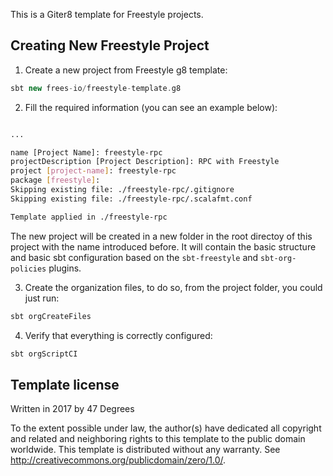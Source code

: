 This is a Giter8 template for Freestyle projects.

## Creating New Freestyle Project

1. Create a new project from Freestyle g8 template:

```scala
sbt new frees-io/freestyle-template.g8
```

2. Fill the required information (you can see an example below):

```bash

...

name [Project Name]: freestyle-rpc
projectDescription [Project Description]: RPC with Freestyle
project [project-name]: freestyle-rpc
package [freestyle]:
Skipping existing file: ./freestyle-rpc/.gitignore
Skipping existing file: ./freestyle-rpc/.scalafmt.conf

Template applied in ./freestyle-rpc
```

The new project will be created in a new folder in the root directoy of this project with the name introduced before. It will contain the basic structure and basic sbt configuration based on the `sbt-freestyle` and `sbt-org-policies` plugins.

3. Create the organization files, to do so, from the project folder, you could just run:

```scala
sbt orgCreateFiles
```

4. Verify that everything is correctly configured:

```scala
sbt orgScriptCI
```

Template license
----------------
Written in 2017 by 47 Degrees

To the extent possible under law, the author(s) have dedicated all copyright and related
and neighboring rights to this template to the public domain worldwide.
This template is distributed without any warranty. See <http://creativecommons.org/publicdomain/zero/1.0/>.
